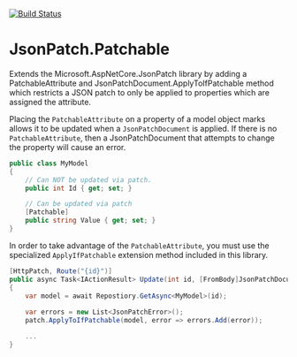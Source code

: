 [![Build Status](https://labradoratory.visualstudio.com/LabradoratoryGitHub/_apis/build/status/Labradoratory.JsonPatch.Patchable?branchName=master)](https://labradoratory.visualstudio.com/LabradoratoryGitHub/_build/latest?definitionId=1&branchName=master)

# JsonPatch.Patchable
Extends the Microsoft.AspNetCore.JsonPatch library by adding a PatchableAttribute and JsonPatchDocument.ApplyToIfPatchable method which restricts a JSON patch to only be applied to properties which are assigned the attribute.


Placing the `PatchableAttribute` on a property of a model object marks allows it to be updated when a `JsonPatchDocument` is applied.  If there is no `PatchableAttribute`, then a JsonPatchDocument that attempts to change the property will cause an error.

```csharp
public class MyModel
{
    // Can NOT be updated via patch.
    public int Id { get; set; }

    // Can be updated via patch
    [Patchable]
    public string Value { get; set; }
}
```

In order to take advantage of the `PatchableAttribute`, you must use the specialized `ApplyIfPatchable` extension method included in this library.

```csharp
[HttpPatch, Route("{id}")]
public async Task<IActionResult> Update(int id, [FromBody]JsonPatchDocument<MyModel> patch, CancellationToken cancellationToken)
{
    var model = await Repostiory.GetAsync<MyModel>(id);
    
    var errors = new List<JsonPatchError>();
    patch.ApplyToIfPatchable(model, error => errors.Add(error));

    ...
}
```